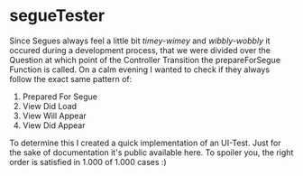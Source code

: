 # segueTester
Since Segues always feel a little bit *timey-wimey* and *wibbly-wobbly* it occured during a development process, that we were divided over the Question at which point of the Controller Transition the prepareForSegue Function is called. On a calm evening I wanted to check if they always follow the exact same pattern of:

1. Prepared For Segue
2. View Did Load
3. View Will Appear
4. View Did Appear

To determine this I created a quick implementation of an UI-Test. Just for the sake of documentation it's public available here. To spoiler you, the right order is satisfied in 1.000 of 1.000 cases :)
